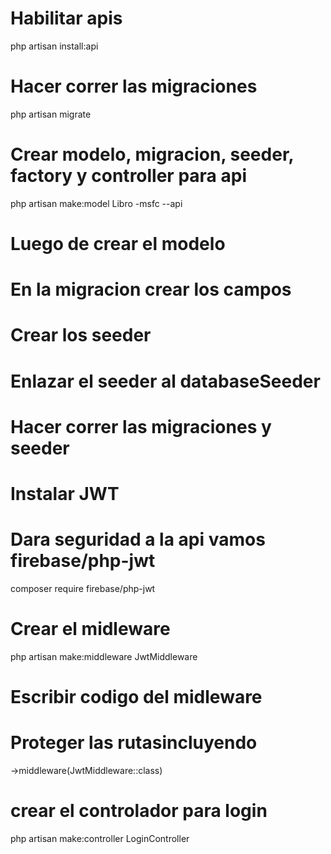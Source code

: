 # Habilitar apis
php artisan install:api

# Hacer correr las migraciones
php artisan migrate

# Crear modelo, migracion, seeder, factory y controller para api
php artisan make:model Libro -msfc --api

# Luego de crear el modelo
# En la migracion crear los campos
# Crear los seeder
# Enlazar el seeder al databaseSeeder
# Hacer correr las migraciones y seeder

# Instalar JWT
# Dara seguridad a la api  vamos firebase/php-jwt
composer require firebase/php-jwt

# Crear el midleware 
php artisan make:middleware JwtMiddleware

# Escribir codigo del midleware

# Proteger las rutasincluyendo 
->middleware(JwtMiddleware::class)

# crear el controlador para login
php artisan make:controller LoginController